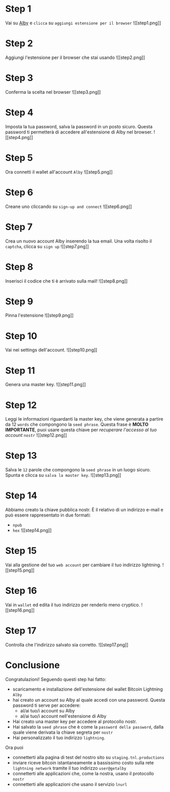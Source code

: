 # Step 1
Vai su [Alby](https.//getalby.com) e `clicca` su `aggiungi estensione per il browser`
![[step1.png]]
# Step 2
Aggiungi l'estensione per il browser che stai usando
![[step2.png]]
# Step 3
Conferma la scelta nel browser
![[step3.png]]
# Step 4
Imposta la tua password, salva la password in un posto sicuro. Questa password ti permetterà di accedere all'estensione di Alby nel browser.
![[step4.png]]
# Step 5
Ora connetti il wallet all'account `Alby`
![[step5.png]]
# Step 6
Creane uno cliccando su `sign-up and connect`
![[step6.png]]
# Step 7
Crea un nuovo account Alby inserendo la tua email.
Una volta risolto il `captcha`, clicca su `sign up`
![[step7.png]]
# Step 8
Inserisci il codice che ti è arrivato sulla mail!
![[step8.png]]
# Step 9
Pinna l'estensione
![[step9.png]]
# Step 10
Vai nei settings dell'account.
![[step10.png]]
# Step 11
Genera una master key.
![[step11.png]]
# Step 12
Leggi le informazioni riguardanti la master key, che viene generata a partire da 12 `words` che compongono la `seed phrase`. Questa frase è **MOLTO IMPORTANTE**, puoi usare questa chiave per *recuperare l'accesso al tuo account `nostr`*
![[step12.png]]
# Step 13
Salva le `12` parole che compongono la `seed phrase` in un luogo sicuro.
Spunta e clicca su `salva la master key`.
![[step13.png]]
# Step 14
Abbiamo creato la chiave pubblica nostr. È il relativo di un indirizzo e-mail e può essere rappresentato in due formati:
- `npub`
- `hex`
![[step14.png]]
# Step 15
Vai alla gestione del tuo `web account` per cambiare il tuo indirizzo lightning.
![[step15.png]]
# Step 16
Vai in `wallet` ed edita il tuo indirizzo per renderlo meno cryptico.
![[step16.png]]
# Step 17
Controlla che l'indirizzo salvato sia corretto.
![[step17.png]]
#  Conclusione
Congratulazioni! Seguendo questi step hai fatto:
- scaricamento e installazione dell'estensione del wallet Bitcoin Lightning `Alby`
- hai creato un account su Alby al quale accedi con una password. Questa password ti serve per accedere:
	- al/ai tuo/i account su Alby
	- al/ai tuo/i account nell'estensione di Alby
- Hai creato una master key per accedere al protocollo nostr.
- Hai salvato la `seed phrase` che è come la `password della password`, dalla quale viene derivata la chiave segreta per `nostr`
- Hai personalizzato il tuo indirizzo `lightning`.

Ora puoi
- connetterti alla pagina di test del nostro sito su `staging.tnl.productions`
- inviare riceve bitcoin istantaneamente a bassissimo costo sulla rete `lightning network` tramite il tuo indirizzo `user@getalby`
- connetterti alle applicazioni che, come la nostra, usano il protocollo `nostr`
- connetterti alle applicazioni che usano il servizio `lnurl`